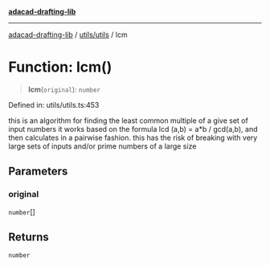 [**adacad-drafting-lib**](../../../README.md)

***

[adacad-drafting-lib](../../../modules.md) / [utils/utils](../README.md) / lcm

# Function: lcm()

> **lcm**(`original`): `number`

Defined in: utils/utils.ts:453

this is an algorithm for finding the least common multiple of a give set of input numbers 
it works based on the formula lcd (a,b) = a*b / gcd(a,b), and then calculates in a pairwise fashion.
this has the risk of breaking with very large sets of inputs and/or prime numbers of a large size

## Parameters

### original

`number`[]

## Returns

`number`
